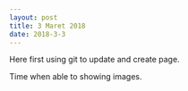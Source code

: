 ```yaml
---
layout: post
title: 3 Maret 2018
date: 2018-3-3
---
```

Here first using git to update and create page.

Time when able to showing images.